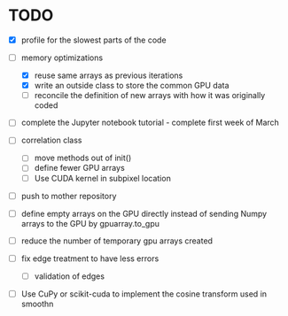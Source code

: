 # TODO
- [x] profile for the slowest parts of the code

- [ ] memory optimizations
    - [x] reuse same arrays as previous iterations
    - [x] write an outside class to store the common GPU data
    - [ ] reconcile the definition of new arrays with how it was originally coded

- [ ] complete the Jupyter notebook tutorial - complete first week of March

- [ ] correlation class
    - [ ] move methods out of init()
    - [ ] define fewer GPU arrays
    - [ ] Use CUDA kernel in subpixel location

- [ ] push to mother repository

- [ ] define empty arrays on the GPU directly instead of sending Numpy arrays to the GPU by gpuarray.to_gpu

- [ ] reduce the number of temporary gpu arrays created

- [ ] fix edge treatment to have less errors
    - [ ] validation of edges
    
- [ ] Use CuPy or scikit-cuda to implement the cosine transform used in smoothn


